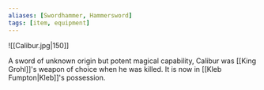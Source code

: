 ```yaml
---
aliases: [Swordhammer, Hammersword]
tags: [item, equipment]
---
```

![[Calibur.jpg|150]]

A sword of unknown origin but potent magical capability, Calibur was [[King Grohl]]'s weapon of choice when he was killed. It is now in [[Kleb Fumpton|Kleb]]'s possession.